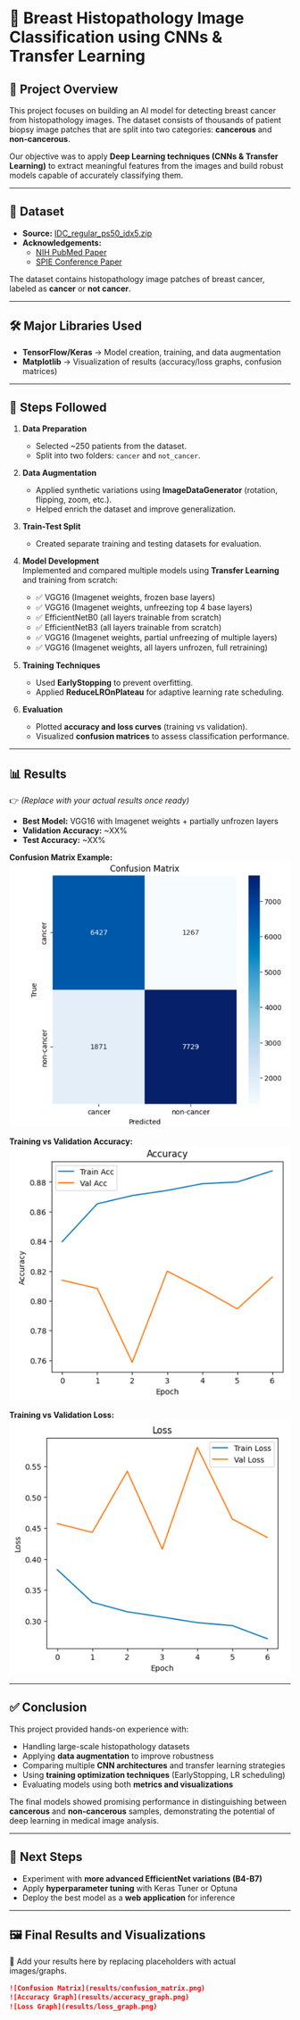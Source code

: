 # 🧬 Breast Histopathology Image Classification using CNNs & Transfer Learning  

## 📌 Project Overview  
This project focuses on building an AI model for detecting breast cancer from histopathology images. The dataset consists of thousands of patient biopsy image patches that are split into two categories: **cancerous** and **non-cancerous**.  

Our objective was to apply **Deep Learning techniques (CNNs & Transfer Learning)** to extract meaningful features from the images and build robust models capable of accurately classifying them.  

---

## 📂 Dataset  
- **Source:** [IDC_regular_ps50_idx5.zip](http://gleason.case.edu/webdata/jpi-dl-tutorial/IDC_regular_ps50_idx5.zip)  
- **Acknowledgements:**  
  - [NIH PubMed Paper](https://www.ncbi.nlm.nih.gov/pubmed/27563488)  
  - [SPIE Conference Paper](http://spie.org/Publications/Proceedings/Paper/10.1117/12.2043872)  

The dataset contains histopathology image patches of breast cancer, labeled as **cancer** or **not cancer**.  

---

## 🛠️ Major Libraries Used  
- **TensorFlow/Keras** → Model creation, training, and data augmentation  
- **Matplotlib** → Visualization of results (accuracy/loss graphs, confusion matrices)  

---

## 🔑 Steps Followed  

1. **Data Preparation**  
   - Selected ~250 patients from the dataset.  
   - Split into two folders: `cancer` and `not_cancer`.  

2. **Data Augmentation**  
   - Applied synthetic variations using **ImageDataGenerator** (rotation, flipping, zoom, etc.).  
   - Helped enrich the dataset and improve generalization.  

3. **Train-Test Split**  
   - Created separate training and testing datasets for evaluation.  

4. **Model Development**  
   Implemented and compared multiple models using **Transfer Learning** and training from scratch:  
   - ✅ VGG16 (Imagenet weights, frozen base layers)  
   - ✅ VGG16 (Imagenet weights, unfreezing top 4 base layers)  
   - ✅ EfficientNetB0 (all layers trainable from scratch)  
   - ✅ EfficientNetB3 (all layers trainable from scratch)  
   - ✅ VGG16 (Imagenet weights, partial unfreezing of multiple layers)  
   - ✅ VGG16 (Imagenet weights, all layers unfrozen, full retraining)  

5. **Training Techniques**  
   - Used **EarlyStopping** to prevent overfitting.  
   - Applied **ReduceLROnPlateau** for adaptive learning rate scheduling.  

6. **Evaluation**  
   - Plotted **accuracy and loss curves** (training vs validation).  
   - Visualized **confusion matrices** to assess classification performance.  

---

## 📊 Results  

👉 *(Replace with your actual results once ready)*  

- **Best Model:** VGG16 with Imagenet weights + partially unfrozen layers  
- **Validation Accuracy:** ~XX%  
- **Test Accuracy:** ~XX%  

**Confusion Matrix Example:**  
![Confusion Matrix](results/confusion_matrix.png)  

**Training vs Validation Accuracy:**  
![Accuracy Graph](results/accuracy_graph.png)  

**Training vs Validation Loss:**  
![Loss Graph](results/loss_graph.png)  

---

## ✅ Conclusion  
This project provided hands-on experience with:  
- Handling large-scale histopathology datasets  
- Applying **data augmentation** to improve robustness  
- Comparing multiple **CNN architectures** and transfer learning strategies  
- Using **training optimization techniques** (EarlyStopping, LR scheduling)  
- Evaluating models using both **metrics and visualizations**  

The final models showed promising performance in distinguishing between **cancerous** and **non-cancerous** samples, demonstrating the potential of deep learning in medical image analysis.  

---

## 📌 Next Steps  
- Experiment with **more advanced EfficientNet variations (B4-B7)**  
- Apply **hyperparameter tuning** with Keras Tuner or Optuna  
- Deploy the best model as a **web application** for inference  

---

## 🖼️ Final Results and Visualizations  

📌 Add your results here by replacing placeholders with actual images/graphs.  

```markdown
![Confusion Matrix](results/confusion_matrix.png)  
![Accuracy Graph](results/accuracy_graph.png)  
![Loss Graph](results/loss_graph.png)  

